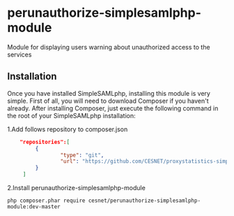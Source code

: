 # perunauthorize-simplesamlphp-module

Module for displaying users warning about unauthorized access to the services

## Installation

Once you have installed SimpleSAMLphp, installing this module is very simple. First of all, you will need to download Composer if you haven't already. After installing Composer, just execute the following command in the root of your SimpleSAMLphp installation:

1.Add follows repository to composer.json

```json
    "repositories":[
         {
                 "type": "git",       
                 "url": "https://github.com/CESNET/proxystatistics-simplesamlphp-module.git"      
         }
     ]
```
2.Install perunauthorize-simplesamlphp-module

`php composer.phar require cesnet/perunauthorize-simplesamlphp-module:dev-master`
